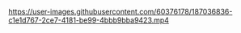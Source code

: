 

https://user-images.githubusercontent.com/60376178/187036836-c1e1d767-2ce7-4181-be99-4bbb9bba9423.mp4

